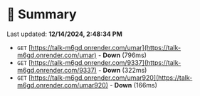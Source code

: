 # 📖 Summary
Last updated: **12/14/2024, 2:48:34 PM**

- `GET` [https://talk-m6gd.onrender.com/umar](https://talk-m6gd.onrender.com/umar) - **Down** (796ms)
- `GET` [https://talk-m6gd.onrender.com/9337](https://talk-m6gd.onrender.com/9337) - **Down** (322ms)
- `GET` [https://talk-m6gd.onrender.com/umar920](https://talk-m6gd.onrender.com/umar920) - **Down** (166ms)
